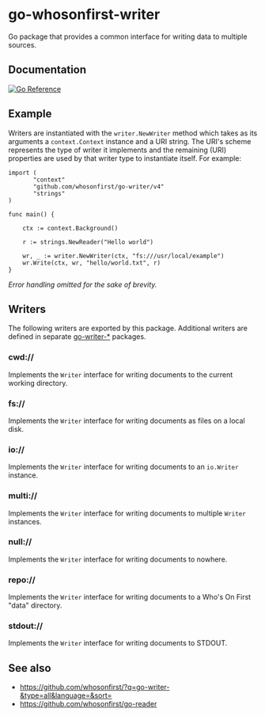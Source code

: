 # go-whosonfirst-writer

Go package that provides a common interface for writing data to multiple sources.

## Documentation

[![Go Reference](https://pkg.go.dev/badge/github.com/whosonfirst/go-writer.svg)](https://pkg.go.dev/github.com/whosonfirst/go-writer)

## Example

Writers are instantiated with the `writer.NewWriter` method which takes as its arguments a `context.Context` instance and a URI string. The URI's scheme represents the type of writer it implements and the remaining (URI) properties are used by that writer type to instantiate itself. For example:

```
import (
       "context"
       "github.com/whosonfirst/go-writer/v4"
       "strings"
)

func main() {

	ctx := context.Background()
	
	r := strings.NewReader("Hello world")
	
	wr, _ := writer.NewWriter(ctx, "fs:///usr/local/example")
	wr.Write(ctx, wr, "hello/world.txt", r)
}
```

_Error handling omitted for the sake of brevity._

## Writers

The following writers are exported by this package. Additional writers are defined in separate [go-writer-*](https://github.com/whosonfirst/?q=go-writer-&type=all&language=&sort=) packages.

### cwd://

Implements the `Writer` interface for writing documents to the current working directory.

### fs://

Implements the `Writer` interface for writing documents as files on a local disk.

### io://

Implements the `Writer` interface for writing documents to an `io.Writer` instance.

### multi://

Implements the `Writer` interface for writing documents to multiple `Writer` instances.

### null://

Implements the `Writer` interface for writing documents to nowhere.

### repo://

Implements the `Writer` interface for writing documents to a Who's On First "data" directory.

### stdout://

Implements the `Writer` interface for writing documents to STDOUT.

## See also

* https://github.com/whosonfirst/?q=go-writer-&type=all&language=&sort=
* https://github.com/whosonfirst/go-reader
